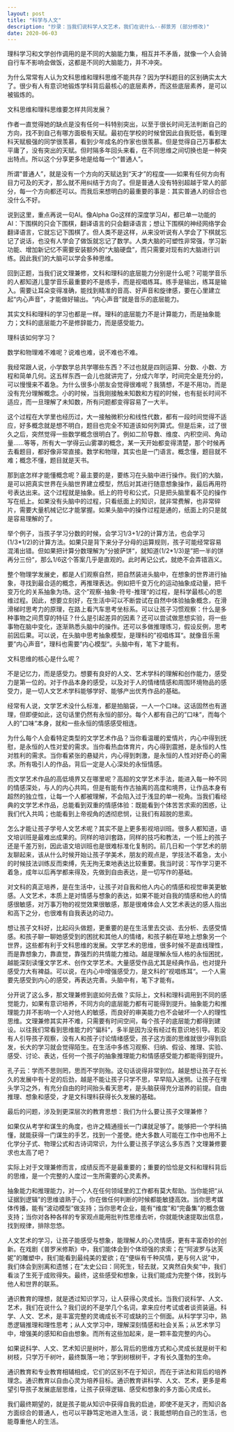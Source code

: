 ```yaml
---
layout: post
title: "科学与人文"
description: "抄录：当我们说科学人文艺术，我们在说什么--郝景芳 (部分修改)"
date: 2020-06-03
---
```

理科学习和文学创作调用的是不同的大脑能力集，相互并不矛盾，就像一个人会骑自行车不影响会做饭，这都是不同的大脑能力，并不冲突。

为什么常常有人认为文科思维和理科思维不能共存？因为学科题目的区别确实太大了。很少有人有意识地锻炼学科背后最核心的底层素养，而这些底层素养，是可以被锻炼的。

文科思维和理科思维要怎样共同发展？

作者一直觉得她的缺点是没有任何一科特别突出，以至于很长时间无法判断自己的方向，找不到自己有哪方面极有天赋。最初在学校的时候曾因此自我贬低，看到理科天赋极强的同学很羡慕，看到少年成名的作家也很羡慕。但是觉得自己万事都太平庸了，没有突出的天赋。但时隔多年回头来看，在不同思维之间切换也是一种突出特点。所以这个分享更多地是给每一个“普通人”。

所谓“普通人”，就是没有一个方向的天赋达到“天才”的程度——如果有任何方向有目力可及的天才，那么就不用纠结于方向了。但是普通人没有特别超越于常人的部分，每一个方向都还可以。而我后来想明白的最重要的事是：其实普通人的综合也没什么不好。

说到这里，重点再说一句AI。像Alpha Go这样的深度学习AI，都已单一功能的AI：下围棋的只会下围棋，翻译语言的只会翻译语言；想让下围棋的神经网络学会翻译语言，它就忘记下围棋了。但人类不是这样，从来没听说有人学会了下棋就忘记了说话，也没有人学会了做饭就忘记了数学。人类大脑的可塑性非常强，学习新功能、增加新记忆不需要安装额外的“大脑硬盘”，而只需要对现有的大脑进行训练。因此我们的大脑可以学会多种思维。

回到正题，当我们说文理兼修，文科和理科的底层能力分别是什么呢？可能学音乐的人都知道儿童学音乐最重要的不是练手，而是视唱练耳。练手是输出，练耳是输入。需要让耳朵变得准确，能找到精准的音高、好声音和旋律感，要在心里建立起“内心声音”，才能做好输出。“内心声音”就是音乐的底层能力。

其实文科和理科的学习也都是一样。理科的底层能力不是计算能力，而是抽象能力；文科的底层能力不是修辞能力，而是感受能力。

理科该如何学习？

数学和物理难不难呢？说难也难，说不难也不难。

我经常跟人说，小学数学总共学哪些东西？不过也就是四则运算、分数、小数、方程和简单几何。这五样东西一会儿也就讲完了，分成六年学，时间完全是充分的，可以慢慢来不着急。为什么很多小朋友会觉得很难呢？我猜想，不是不用功，而是没有充分理解概念。小的时候，当我刚接触未知数和方程的时候，也有挺长时间不适应，而一旦理解了未知数，所有问题都变得容易了一大半。

这个过程在大学里也经历过，大一接触微积分和线性代数，都有一段时间觉得不适应，好多概念就是想不明白，题目也完全不知道该如何列算式。但是后来，过了很久之后，突然觉得一些数学概念很明白了。例如二阶导数、维度、内积空间、角动量……等等，所有大一学得云山雾罩的概念，某一天开始都变得清楚，那个时候再去看题目，都好像非常直接。数学和物理，其实也是一门语言。概念懂，题目就不难；概念不懂，题目就是天书。

那到底怎样才能懂概念呢？最主要的是，要练习在头脑中进行操作。我们的大脑，是可以把真实世界在头脑世界建立模型，然后对其进行随意想象操作，最后再用符号表达出来。这个过程就是抽象。纸上的符号和公式，只是把头脑里看不见的操作写在纸上。如果没有头脑中的过程，只看纸面上的知识，就非常费解，也非常碎片，需要大量机械记忆才能掌握。如果头脑中的操作过程是通的，纸面上的只是就是容易理解的了。

举个例子，当孩子学习分数的时候，会学习1/3+1/2的计算方法，也会学习(1/3\*1/2)的计算方法。如果只是背下来分子分母的运算规则，孩子可能经常容易混淆出错。但如果把计算分数理解为”分披萨饼“，就知道(1/2\*1/3)是”把一半的饼再分三份“，那么1/6这个答案几乎是直观的。此时再记公式，就绝不会弄错涵义。

整个物理学发展史，都是人们观察自然，把自然装进头脑中，在想象的世界进行抽象，寻找到最合适的概念，再推理表达。例如把千变万化的运动抽象成动量，把千变万化的关系抽象为场。这个”观察-抽象-符号-推理“的过程，是科学最核心的思维过程。因此，想要立刻好，在生活中可以不断尝试在自然中体验抽象概念，在滑滑梯时思考力的原理，在路上看汽车思考坐标系。可以让孩子习惯观察：什么是多种事物之间贯穿的特征？什么是引起差异的因素？还可以尝试做思想实验，将一些事物在脑中变化，逐渐熟悉头脑中的操作。还可以多做推理练习，假设反例，思考前因后果。可以说，在头脑中思考抽象模型，是理科的”视唱练耳“。就像音乐需要”内心声音“，理科也需要”内心模型“。头脑中有，笔下才能有。

文科思维的核心是什么呢？

不是记忆力，而是感受力。想要有良好的人文、艺术学科的理解和创作能力，感受力是第一位的。对于作品本身的感受，以及对于人的情绪情感和周围环境物品的感受力，是一切人文艺术学科能够学好、能够产出优秀作品的基础。

经常有人说，文学艺术没什么标准，都是拍脑袋，一人一个口味。这话固然也有道理，但即便如此，这句话里仍然有永恒的部分。每个人都有自己的”口味“，而每个人的”口味“本身，就和一些永恒的情感感受相连。

为什么每个人会看特定类型的文学艺术作品？当你看温暖的爱情片，内心中得到抚慰，是永恒的人性对爱的需求。当你看热血体育片，内心得到震撼，是永恒的人性对胜利的需求。当你看紧张的悬疑片，内心得到刺激，是永恒的人性对好奇心的需求。所有吸引人的作品，背后一定是人心深处的永恒情感。

而文学艺术作品的高低境界又在哪里呢？高超的文学艺术手法，能进入每一种不同的情感深处，与人的内心共鸣，但是有能有作古抽离的高度和境界，让作品本身有超然的独立性，让每一个人都被理解，不会陷入过于浅显的单一视角。当我们看经典的文学艺术作品，总能看到双重的情感体验：既能看到个体苦苦求索的困惑，让我们代入共鸣；也能看到上帝视角的透彻悲悯，让我们有超脱的思索。

怎么才能让孩子学号人文艺术呢？其实不是上更多影视培训班。很多人都知道，语文培训班是最难出成果的。同样的培训套路，同样的技巧和教法，一个班上的孩子还是千差万别，因此语文培训班也是很难标准化复制的。前几日和一个学艺术的朋友聊起来，该从什么时候开始让孩子学美术，朋友的观点是，学技法不着急，太小的时候技法训练反而束缚，先无拘无束地表达比较重要。我当时说：写作学习更不着急，成年以后再学都来得及，先做到自由表达，是一切写作的基础。

对文科的真正培养，是在生活中，让孩子对自我和他人内心的情感和视觉审美更敏感。人文艺术，本质上是对情感与想象的表达，如果不能对自我的情感和他人的情感很敏感，对万事万物的视觉效果很敏感，那是很难体会人文艺术表达的感人指出和高下之分，也很难有自我表达的动力。

想让孩子文科好，比起闷头做题，更重要的是在生活里去交谈、去分析、去感受情感。和孩子聊一聊她感受到的困扰和其他人的情绪，和孩子躺在草地上想象另一个世界，这些都有利于文科思维的发展。文学艺术的思维，很多时候不是直线理性，而是靠想象力，靠直觉，靠强烈的共情能力推动。越是理解永恒人格的永恒困扰，越能深刻读懂文学艺术、创作文学艺术。大量感受作品尤其是经典作品，也对提升感受力大有裨益。可以说，在内心中增强感受力，是文科的”视唱练耳“。一个人需要先感受到内心的感受，再表达完善。头脑中有，笔下才能有。

分开说了这么多，那文理兼修到底如何去做？实际上，文科和理科调用到不同的感觉能力，如果有意识培养，不同方向的底层能力都有可能得到提升。抽象能力和推理能力并不影响一个人对他人的敏感，而良好的审美能力也不会破坏一个人的理性思维。文理兼修其实并不难，只需要有时间空间，每个孩子的底层能力都得到建设。以往我们常看到思维能力的”偏科“，多半是因为没有经过有意识地引导。若没有人引导孩子观察，没有人和孩子讨论情绪感受，孩子这方面的思维就很少得到启发，长大的学习就会觉得陌生。在生活中多练习观察、归纳、假设、推理、实验、感受、讨论、表达，任何一个孩子的抽象推理能力和情感感受能力都能得到提升。

孔子云：学而不思则罔，思而不学则殆。这句话说得非常到位。越是想让孩子在长久的发展中有十足的后劲，越是不能让孩子只学不思，早早陷入迷惘。让孩子在埋头学习之外，有充分自由的时间抬头看天思考，是头脑获得充分滋养的前提。自由推理、想象和感受，才是文科理科获得长久发展的基础。

最后的问题，涉及到更深层次的教育思想：我们为什么要让孩子文理兼修？

如果仅从考学和谋生的角度，也许之精通擅长一门课就足够了。能够把一个学科搞懂，就能获得一门谋生的手艺，找到一个差使。绝大多数人可能在工作中也用不上化学分子式、物理公式和古诗词常识，为什么要让孩子学这么多东西？文理兼修要求也太高了吧？

实际上对于文理兼修而言，成绩反而不是最重要的；重要的恰恰是文科和理科背后的思维，是一个完整的人度过一生所需要的心灵素养。

抽象能力和推理能力，对一个人在任何领域里的工作都有莫大帮助。当你能把“从证据到逻辑”的思维谙熟于心，你在做任何判断的时候都能敏捷高效。当你思考媒体传播，能有“波动模型”做支持；当你思考企业，能有“维度”和“完备集”的概念做支持；当你对各种各样的专家观点能用批判性思维去听，你就能快速提取出信息，找到规律，排除忽悠。

人文艺术的学习，让孩子能感受与想象，能理解人的心灵情感，更有丰富奇妙的创新。在戏剧《普罗米修斯》中，我们能体会到个体顽强的求索；在“阿波罗与达芙妮”的雕塑中，我们能看到最纯美的爱欲；在“便纵有千种风情，更与何人说”中，我们体会到别离和遗憾；在”太史公曰：同死生，轻去就，又爽然自失矣“中，我们看淡了生死于成败得失。最终，这些感受和想象，让我们能成为完整个体，找到与他人和世界的联系。

通识教育的理想，就是透过知识学习，让人获得心灵成长。当我们说科学、人文、艺术，我们在说什么？我们说的不是学几个名词，拿来应付考试或者谈资装逼。科学、人文、艺术，是丰富完整的灵魂成长不可或缺的三个侧面。从科学学习中，熟悉逻辑推理和理性思考；从人文学习中，理解深刻情感和社会关系；从艺术学习中，增强美的感知和自由想象。而所有这些加起来，是一颗丰盈完整的内心。

如果说科学、人文、艺术知识是树叶，那么背后的思维方式和心灵成长就是树干和树枝，只学万千树叶，最终飘落一地；学到树根树干，才有长久蓬勃的生命。

通识教育和专业教育相辅相成，它们的区别不在于知识，而在于讲法和背后的培养理念。通识教育以自由心灵为培养目标。通识教育讲科学、人文、艺术，更多是希望引导孩子发展底层思维，让孩子获得逻辑、感受和想象的多方面心灵成长。

我们最终期望的，就是孩子能从知识中获得自我的启迪，即使不是天才，而知识各方面综合的普通人，也可以平静笃定地进入生活，说：我能想明白自己的生活，也能尊重他人的生活。